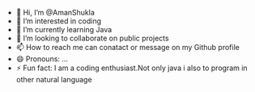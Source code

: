 - 👋 Hi, I’m @AmanShukla
- 👀 I’m interested in coding
- 🌱 I’m currently learning Java
- 💞️ I’m looking to collaborate on public projects
- 📫 How to reach me can conatact or message on my Github profile
- 😄 Pronouns: ...
- ⚡ Fun fact: I am a coding enthusiast.Not only java i also to program in other natural language

<!---
AmanShukla-creator/AmanShukla-creator is a ✨ special ✨ repository because its `README.md` (this file) appears on your GitHub profile.
You can click the Preview link to take a look at your changes.
--->
